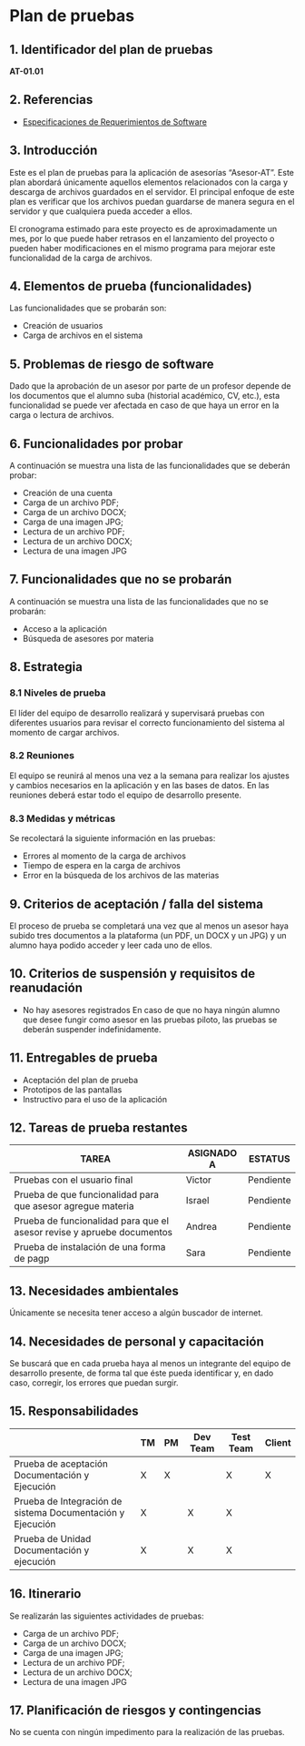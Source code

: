# Plan de pruebas 
## 1. Identificador del plan de pruebas 
**AT-01.01**
## 2. Referencias 
* [Especificaciones de Requerimientos de Software](README.md) 
## 3. Introducción 
Este es el plan de pruebas para la aplicación de asesorías “Asesor-AT”. Este plan abordará únicamente aquellos elementos relacionados con la carga y descarga de archivos guardados en el servidor.  El principal enfoque de este plan es verificar que los archivos puedan guardarse de manera segura en el servidor y que cualquiera pueda acceder a ellos. 

El cronograma estimado para este proyecto es de aproximadamente un mes, por lo que puede haber retrasos en el lanzamiento del proyecto o pueden haber modificaciones en el mismo programa para mejorar este funcionalidad de la carga de archivos. 

## 4. Elementos de prueba (funcionalidades) 
Las funcionalidades que se probarán son: 
* Creación de usuarios 
* Carga de archivos en el sistema

## 5. Problemas de riesgo de software 
Dado que la aprobación de un asesor por parte de un profesor depende de los documentos que el alumno suba (historial académico, CV, etc.), esta funcionalidad se puede ver afectada en caso de que haya un error en la carga o lectura de archivos. 

## 6. Funcionalidades por probar 
A continuación se muestra una lista de las funcionalidades que se deberán probar: 
* Creación de una cuenta
* Carga de un archivo PDF; 
* Carga de un archivo DOCX;
* Carga de una imagen JPG;
* Lectura de un archivo PDF;
* Lectura de un archivo DOCX; 
* Lectura de una imagen JPG

## 7. Funcionalidades que no se probarán
A continuación se muestra una lista de las funcionalidades que no se probarán: 
* Acceso a la aplicación 
* Búsqueda de asesores por materia 

## 8. Estrategia 
### 8.1 Niveles de prueba
El líder del equipo de desarrollo realizará y supervisará pruebas con diferentes usuarios para revisar el correcto funcionamiento del sistema al momento de cargar archivos. 
### 8.2 Reuniones 
El equipo se reunirá al menos una vez a la semana para realizar los ajustes y cambios necesarios en la aplicación y en las bases de datos. En las reuniones deberá estar todo el equipo de desarrollo presente. 
### 8.3 Medidas y métricas 
Se recolectará la siguiente información en las pruebas: 
* Errores al momento de la carga de archivos 
* Tiempo de espera en la carga de archivos 
* Error en la búsqueda de los archivos de las materias

## 9. Criterios de aceptación / falla del sistema
El proceso de prueba se completará una vez que al menos un asesor haya subido tres documentos a la plataforma (un PDF, un DOCX y un JPG) y un alumno haya podido acceder y leer cada uno de ellos. 

## 10. Criterios de suspensión y requisitos de reanudación 
* No hay asesores registrados 
En caso de que no haya ningún alumno que desee fungir como asesor en las pruebas piloto, las pruebas se deberán suspender indefinidamente. 

## 11. Entregables de prueba 
* Aceptación del plan de prueba 
* Prototipos de las pantallas 
* Instructivo para el uso de la aplicación 

## 12. Tareas de prueba restantes 
|  TAREA  | ASIGNADO A | ESTATUS |
|----------------------------|----------|---------|
|Pruebas con el usuario final|Victor|Pendiente|
|Prueba de que funcionalidad para que asesor agregue materia| Israel| Pendiente|
|Prueba de funcionalidad para que el asesor revise y apruebe documentos| Andrea| Pendiente|
|Prueba de instalación de una forma de pagp| Sara |Pendiente| 
## 13. Necesidades ambientales 
Únicamente se necesita tener acceso a algún buscador de internet. 

## 14. Necesidades de personal y capacitación 
Se buscará que en cada prueba haya al menos un integrante del equipo de desarrollo presente, de forma tal que éste pueda identificar y, en dado caso, corregir, los errores que puedan surgir. 

## 15. Responsabilidades 
|     | TM | PM |Dev Team| Test Team| Client|
|----|----|-----|------|-----|----|
|Prueba de aceptación Documentación y Ejecución|X|X| |X|X|
|Prueba de Integración de sistema Documentación y Ejecución|X| |X|X| |
|Prueba de Unidad Documentación y ejecución|X| |X|X| |

## 16. Itinerario 
Se realizarán las siguientes actividades de pruebas: 
* Carga de un archivo PDF; 
* Carga de un archivo DOCX;
* Carga de una imagen JPG;
* Lectura de un archivo PDF;
* Lectura de un archivo DOCX; 
* Lectura de una imagen JPG

## 17. Planificación de riesgos y contingencias 
No se cuenta con ningún impedimento para la realización de las pruebas.
